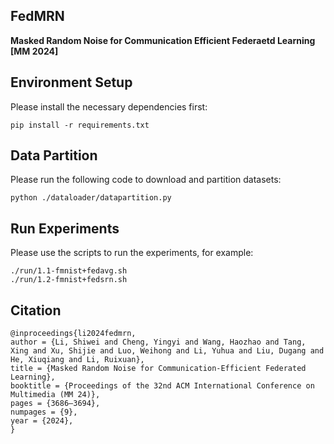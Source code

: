 ## FedMRN

**Masked Random Noise for Communication Efficient Federaetd Learning [MM 2024]**

## Environment Setup
Please install the necessary dependencies first:
```
pip install -r requirements.txt
```

## Data Partition
Please run the following code to download and partition datasets:
```
python ./dataloader/datapartition.py 
```

## Run Experiments
Please use the scripts to run the experiments, for example:
```
./run/1.1-fmnist+fedavg.sh
./run/1.2-fmnist+fedsrn.sh
```

## Citation
```
@inproceedings{li2024fedmrn,
author = {Li, Shiwei and Cheng, Yingyi and Wang, Haozhao and Tang, Xing and Xu, Shijie and Luo, Weihong and Li, Yuhua and Liu, Dugang and He, Xiuqiang and Li, Ruixuan},
title = {Masked Random Noise for Communication-Efficient Federated Learning},
booktitle = {Proceedings of the 32nd ACM International Conference on Multimedia (MM 24)},
pages = {3686–3694},
numpages = {9},
year = {2024},
}
```